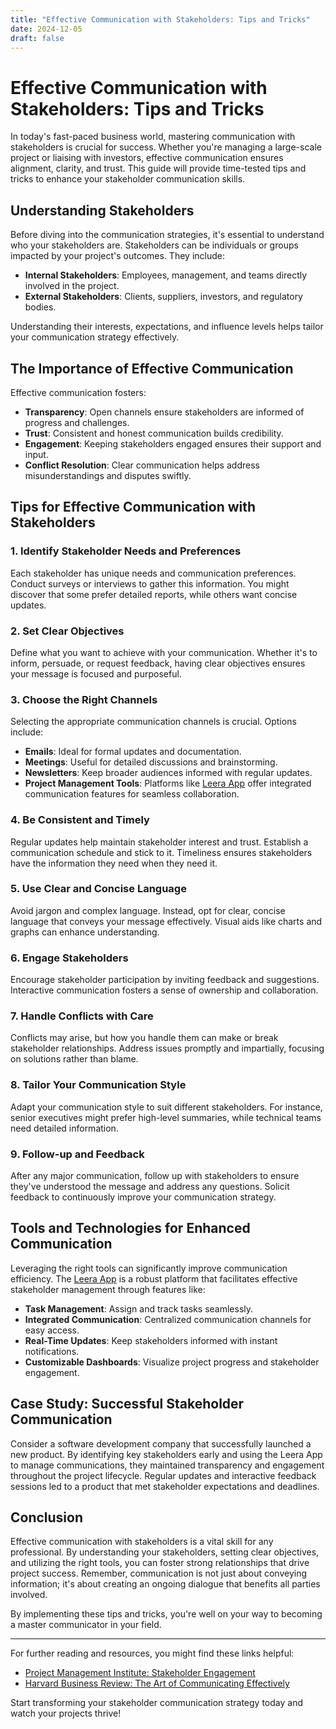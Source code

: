 ```yaml
---
title: "Effective Communication with Stakeholders: Tips and Tricks"
date: 2024-12-05
draft: false
---
```

# Effective Communication with Stakeholders: Tips and Tricks

In today's fast-paced business world, mastering communication with stakeholders is crucial for success. Whether you're managing a large-scale project or liaising with investors, effective communication ensures alignment, clarity, and trust. This guide will provide time-tested tips and tricks to enhance your stakeholder communication skills.

## Understanding Stakeholders

Before diving into the communication strategies, it's essential to understand who your stakeholders are. Stakeholders can be individuals or groups impacted by your project's outcomes. They include:

- **Internal Stakeholders**: Employees, management, and teams directly involved in the project.
- **External Stakeholders**: Clients, suppliers, investors, and regulatory bodies.

Understanding their interests, expectations, and influence levels helps tailor your communication strategy effectively.

## The Importance of Effective Communication

Effective communication fosters:

- **Transparency**: Open channels ensure stakeholders are informed of progress and challenges.
- **Trust**: Consistent and honest communication builds credibility.
- **Engagement**: Keeping stakeholders engaged ensures their support and input.
- **Conflict Resolution**: Clear communication helps address misunderstandings and disputes swiftly.

## Tips for Effective Communication with Stakeholders

### 1. Identify Stakeholder Needs and Preferences

Each stakeholder has unique needs and communication preferences. Conduct surveys or interviews to gather this information. You might discover that some prefer detailed reports, while others want concise updates.

### 2. Set Clear Objectives

Define what you want to achieve with your communication. Whether it's to inform, persuade, or request feedback, having clear objectives ensures your message is focused and purposeful.

### 3. Choose the Right Channels

Selecting the appropriate communication channels is crucial. Options include:

- **Emails**: Ideal for formal updates and documentation.
- **Meetings**: Useful for detailed discussions and brainstorming.
- **Newsletters**: Keep broader audiences informed with regular updates.
- **Project Management Tools**: Platforms like [Leera App](https://leera.app) offer integrated communication features for seamless collaboration.

### 4. Be Consistent and Timely

Regular updates help maintain stakeholder interest and trust. Establish a communication schedule and stick to it. Timeliness ensures stakeholders have the information they need when they need it.

### 5. Use Clear and Concise Language

Avoid jargon and complex language. Instead, opt for clear, concise language that conveys your message effectively. Visual aids like charts and graphs can enhance understanding.

### 6. Engage Stakeholders

Encourage stakeholder participation by inviting feedback and suggestions. Interactive communication fosters a sense of ownership and collaboration.

### 7. Handle Conflicts with Care

Conflicts may arise, but how you handle them can make or break stakeholder relationships. Address issues promptly and impartially, focusing on solutions rather than blame.

### 8. Tailor Your Communication Style

Adapt your communication style to suit different stakeholders. For instance, senior executives might prefer high-level summaries, while technical teams need detailed information.

### 9. Follow-up and Feedback

After any major communication, follow up with stakeholders to ensure they've understood the message and address any questions. Solicit feedback to continuously improve your communication strategy.

## Tools and Technologies for Enhanced Communication

Leveraging the right tools can significantly improve communication efficiency. The [Leera App](https://leera.app) is a robust platform that facilitates effective stakeholder management through features like:

- **Task Management**: Assign and track tasks seamlessly.
- **Integrated Communication**: Centralized communication channels for easy access.
- **Real-Time Updates**: Keep stakeholders informed with instant notifications.
- **Customizable Dashboards**: Visualize project progress and stakeholder engagement.

## Case Study: Successful Stakeholder Communication

Consider a software development company that successfully launched a new product. By identifying key stakeholders early and using the Leera App to manage communications, they maintained transparency and engagement throughout the project lifecycle. Regular updates and interactive feedback sessions led to a product that met stakeholder expectations and deadlines.

## Conclusion

Effective communication with stakeholders is a vital skill for any professional. By understanding your stakeholders, setting clear objectives, and utilizing the right tools, you can foster strong relationships that drive project success. Remember, communication is not just about conveying information; it's about creating an ongoing dialogue that benefits all parties involved.

By implementing these tips and tricks, you're well on your way to becoming a master communicator in your field.

---

For further reading and resources, you might find these links helpful:

- [Project Management Institute: Stakeholder Engagement](https://www.pmi.org/)
- [Harvard Business Review: The Art of Communicating Effectively](https://hbr.org/)

Start transforming your stakeholder communication strategy today and watch your projects thrive!